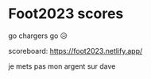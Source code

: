 # Foot2023 scores
go chargers go 😥

scoreboard: https://foot2023.netlify.app/

je mets pas mon argent sur dave

